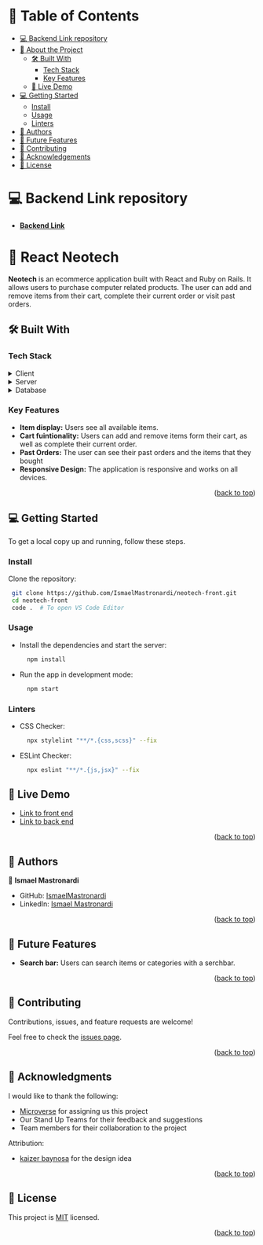 <a name="readme-top"></a>

<!-- TABLE OF CONTENTS -->

# 📗 Table of Contents

- [💻 Backend Link repository](#backend-link)
- [📖 About the Project](#about-project)
  - [🛠 Built With](#built-with)
    - [Tech Stack](#tech-stack)
    - [Key Features](#key-features)
  - [🚀 Live Demo](#live-demo)
- [💻 Getting Started](#getting-started)
  - [Install](#install)
  - [Usage](#usage)
  - [Linters](#linters)
- [👥 Authors](#authors)
- [🔭 Future Features](#future-features)
- [🤝 Contributing](#contributing)
- [🙏 Acknowledgements](#acknowledgements)
- [📝 License](#license)

<!-- BACKEND LINK -->

# 💻 Backend Link repository <a name="backend-link"></a>

- [**Backend Link**](https://github.com/IsmaelMastronardi/NeoTech-back)

<!-- PROJECT DESCRIPTION -->

# 📖 React Neotech <a name="about-project"></a>

**Neotech** is an ecommerce application built with React and Ruby on Rails. It allows users to purchase computer related products. The user can add and remove items from their cart, complete their current order or visit past orders.

## 🛠 Built With <a name="built-with"></a>

### Tech Stack <a name="tech-stack"></a>

<details>
  <summary>Client</summary>
  <ul>
    <li><a href="https://react.dev/">React</a></li>
    <li><a href="https://www.tailwindcss.com/">TailwindCSS</a></li>
  </ul>
</details>

<details>
  <summary>Server</summary>
  <ul>
    <li><a href="https://rubyonrails.org/">Ruby on Rails</a></li>
  </ul>
</details>

<details>
<summary>Database</summary>
  <ul>
    <li><a href="https://www.postgresql.org/">PostgreSQL</a></li>
  </ul>
</details>

<!-- Features -->

### Key Features <a name="key-features"></a>

- **Item display:** Users see all available items.
- **Cart fuintionality:** Users can add and remove items form their cart, as well as complete their current order.
- **Past Orders:** The user can see their past orders and the items that they bought
- **Responsive Design:** The application is responsive and works on all devices.

<p align="right">(<a href="#readme-top">back to top</a>)</p>

<!-- GETTING STARTED -->

## 💻 Getting Started <a name="getting-started"></a>

To get a local copy up and running, follow these steps.

### Install <a name="install"></a>

Clone the repository:

```bash
 git clone https://github.com/IsmaelMastronardi/neotech-front.git
 cd neotech-front
 code .  # To open VS Code Editor
```

### Usage <a name="usage"></a>

- Install the dependencies and start the server:

  ```bash
    npm install
  ```	

- Run the app in development mode:

  ```bash
    npm start
  ```


### Linters <a name="linters"></a>

- CSS Checker:

  ```bash
    npx stylelint "**/*.{css,scss}" --fix
  ```

- ESLint Checker:

  ```bash
    npx eslint "**/*.{js,jsx}" --fix
  ```

<!-- LIVE DEMO -->

## 🚀 Live Demo <a name="live-demo"></a>
- [Link to front end](https://neotech-front.onrender.com/)
- [Link to back end](https://neotech-back.onrender.com/api-docs/index.html)

<p align="right">(<a href="#readme-top">back to top</a>)</p>

<!-- AUTHORS -->

## 👥 Authors <a name="authors"></a>

👤 **Ismael Mastronardi**

- GitHub: [IsmaelMastronardi](https://github.com/IsmaelMastronardi)
- LinkedIn: [Ismael Mastronardi](https://www.linkedin.com/in/ismael-mastronardi-361873271/)

<p align="right">(<a href="#readme-top">back to top</a>)</p>

<!-- FUTURE FEATURES -->

## 🔭 Future Features <a name="future-features"></a>

- **Search bar:** Users can search items or categories with a serchbar.

<p align="right">(<a href="#readme-top">back to top</a>)</p>

<!-- CONTRIBUTING -->

## 🤝 Contributing <a name="contributing"></a>

Contributions, issues, and feature requests are welcome!

Feel free to check the [issues page](../../issues/).

<p align="right">(<a href="#readme-top">back to top</a>)</p>

<!-- ACKNOWLEDGEMENTS -->

## 🙏 Acknowledgments <a name="acknowledgements"></a>

I would like to thank the following:

- [Microverse](https://www.microverse.org/) for assigning us this project
- Our Stand Up Teams for their feedback and suggestions
- Team members for their collaboration to the project

Attribution:

- [kaizer baynosa](https://www.figma.com/community/file/1271856585669799631/computer-ecommerce-website?searchSessionId=lt7g5nin-0yudz0k2adnp) for the design idea

<p align="right">(<a href="#readme-top">back to top</a>)</p>

<!-- LICENSE -->

## 📝 License <a name="license"></a>

This project is [MIT](./LICENSE.md) licensed.

<p align="right">(<a href="#readme-top">back to top</a>)</p>

